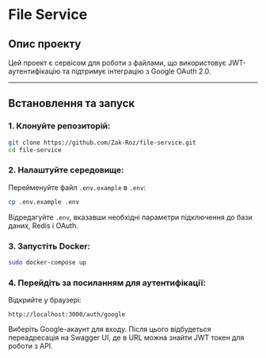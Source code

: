
# File Service

## Опис проекту
Цей проект є сервісом для роботи з файлами, що використовує JWT-аутентифікацію та підтримує інтеграцію з Google OAuth 2.0.  

---

## Встановлення та запуск

### 1. Клонуйте репозиторій:
```bash
git clone https://github.com/Zak-Roz/file-service.git
cd file-service
```

### 2. Налаштуйте середовище:
Перейменуйте файл `.env.example` в `.env`:
```bash
cp .env.example .env
```
Відредагуйте `.env`, вказавши необхідні параметри підключення до бази даних, Redis і OAuth.

### 3. Запустіть Docker:
```bash
sudo docker-compose up
```

### 4. Перейдіть за посиланням для аутентифікації:
Відкрийте у браузері:
```
http://localhost:3000/auth/google
```
Виберіть Google-акаунт для входу. Після цього відбудеться переадресація на Swagger UI, де в URL можна знайти JWT токен для роботи з API.
